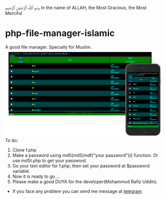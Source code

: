بِسْمِ ٱللَّٰهِ ٱلرَّحْمَٰنِ ٱلرَّحِيمِ   In the name of ALLAH, the Most Gracious, the Most Merciful
# php-file-manager-islamic
A good file manager. Specially for Muslim.
<img src="ui.png">
To do:
1. Clone f.php
2. Make a password using md5(md5(mdf("your password"))) function. Or use md5t.php to get your password.
3. Go your text editor for f.php; then set your password at $password variable.
4. Now it is ready to go....
5. Please make a good DUYA for the developer(Mohammod Rafiz Uddin).<br>
* If you face any problem you can send me message at <a href="https://t.me/rafiz01">telegram</a>
